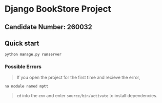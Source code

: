 # Django BookStore Project

## Candidate Number: 260032

## Quick start
`python manage.py runserver`
### Possible Errors 

> If you open the project for the first time and recieve the error,

```python 
no module named mptt
```

> `cd` into the `env` and enter `source/bin/activate` to install dependencies.